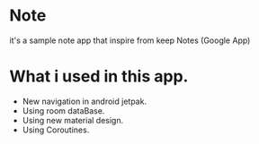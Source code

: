 # Note

it's a sample note app that inspire from keep Notes (Google App)

# What i used in this app.

* New navigation in android jetpak.
* Using room dataBase.
* Using new material design.
* Using Coroutines.

